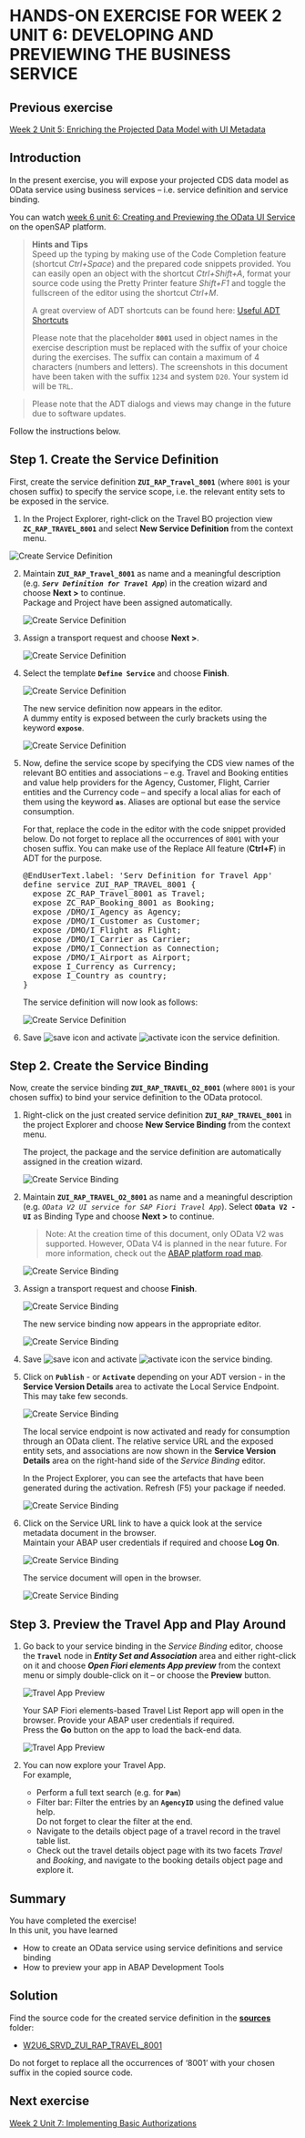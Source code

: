 # HANDS-ON EXERCISE FOR WEEK 2 UNIT 6: DEVELOPING AND PREVIEWING THE BUSINESS SERVICE

## Previous exercise
[Week 2 Unit 5: Enriching the Projected Data Model with UI Metadata](unit5.md)

## Introduction
In the present  exercise, you will expose your projected CDS data model as OData service using business services – i.e. service definition and service binding.  
    
You can watch [week 6 unit 6: Creating and Previewing the OData UI Service](https://open.sap.com/courses/cp13/items/1Q2sDNNIMgTA0IEDL6RUT3) on the openSAP platform.

> **Hints and Tips**    
> Speed up the typing by making use of the Code Completion feature (shortcut *Ctrl+Space*) and the prepared code snippets provided. 
> You can easily open an object with the shortcut *Ctrl+Shift+A*, format your source code using the Pretty Printer feature *Shift+F1* and toggle the fullscreen of the editor using the shortcut *Ctrl+M*.   
>
> A great overview of ADT shortcuts can be found here: [Useful ADT Shortcuts](https://blogs.sap.com/2013/11/21/useful-keyboard-shortcuts-for-abap-in-eclipse/)
>
> Please note that the placeholder **`8001`** used in object names in the exercise description must be replaced with the suffix of your choice during the exercises. The suffix can contain a maximum of 4 characters (numbers and letters).
> The screenshots in this document have been taken with the suffix `1234` and system `D20`. Your system id will be `TRL`.

> Please note that the ADT dialogs and views may change in the future due to software updates.

Follow the instructions below.


## Step 1. Create the Service Definition
First, create the service definition **`ZUI_RAP_Travel_8001`** (where `8001` is your chosen suffix) to specify the service scope, i.e. the relevant entity sets to be exposed in the service.

1.	In the Project Explorer, right-click on the Travel BO projection view **`ZC_RAP_TRAVEL_8001`** and select **New Service Definition** from the context menu.

![Create Service Definition](images/w2u6_01_01.png)


2.	Maintain **`ZUI_RAP_Travel_8001`** as name and a meaningful description (e.g. _**`Serv Definition for Travel App`**_) in the creation wizard and choose **Next >** to continue.     
    Package and Project have been assigned automatically.  

 
    ![Create Service Definition](images/w2u6_01_02.png)


3.	Assign a transport request and choose **Next >**. 
 
    ![Create Service Definition](images/w2u6_01_03.png)

4.	Select the template **`Define Service`**  and choose **Finish**. 

    ![Create Service Definition](images/w2u6_01_04.png)

    The new service definition now appears in the editor.   
    A dummy entity is exposed between the curly brackets using the keyword **`expose`**.
 
    ![Create Service Definition](images/w2u6_01_05.png)

5.	Now, define the service scope by specifying the CDS view names of the relevant BO entities and associations – e.g. Travel and Booking entities and value help providers for the Agency, Customer, Flight, Carrier entities and the Currency code – and specify a local alias for each of them using the keyword **`as`**. Aliases are optional but ease the service consumption.   
  
    For that, replace the code in the editor with the code snippet provided below. 
    Do not forget to replace all the occurrences of `8001` with your chosen suffix. You can make use of the Replace All feature (**Ctrl+F**) in ADT for the purpose.

    <pre>
    @EndUserText.label: 'Serv Definition for Travel App'
    define service ZUI_RAP_TRAVEL_8001 {
      expose ZC_RAP_Travel_8001 as Travel;
      expose ZC_RAP_Booking_8001 as Booking;
      expose /DMO/I_Agency as Agency;
      expose /DMO/I_Customer as Customer;
      expose /DMO/I_Flight as Flight;
      expose /DMO/I_Carrier as Carrier;
      expose /DMO/I_Connection as Connection;
      expose /DMO/I_Airport as Airport;
      expose I_Currency as Currency;
      expose I_Country as country;
    }
    </pre>
    
    The service definition will now look as follows:  

    ![Create Service Definition](images/w2u6_01_06.png)

6.	Save ![save icon](images/adt_save.png) and activate ![activate icon](images/adt_activate.png) the service definition.

    
## Step 2. Create the Service Binding
Now, create the service binding **`ZUI_RAP_TRAVEL_O2_8001`** (where `8001` is your chosen suffix)  to bind your service definition to the OData protocol.  

1.	Right-click on the just created service definition **`ZUI_RAP_TRAVEL_8001`** in the project Explorer and choose **New Service Binding** from the context menu.   
        
    The project, the package and the service definition are automatically assigned in the creation wizard.

    ![Create Service Binding](images/w2u6_02_01.png)

2.	Maintain **`ZUI_RAP_TRAVEL_O2_8001`**  as name and a meaningful description (e.g. _`OData V2 UI service for SAP Fiori Travel App`_).     Select **`OData V2 - UI`** as Binding Type and choose **Next >** to continue.  
     
    >Note: At the creation time of this document, only OData V2 was supported. However, OData V4 is planned in the near future.
    >For more information, check out the [ABAP platform road map](https://roadmaps.sap.com/board?range=CURRENT-LAST&PRODUCT=6EAE8B28C5D91EDA9FF40F3CC2DBE0E6&PRODUCT=73555000100800001164).  
    
    ![Create Service Binding](images/w2u6_02_02.png)
    
3.	Assign a transport request and choose **Finish**.  
     
    ![Create Service Binding](images/w2u6_02_03.png)

    The new service binding now appears in the appropriate editor.  
     
    ![Create Service Binding](images/w2u6_02_04.png)

4. Save ![save icon](images/adt_save.png) and activate ![activate icon](images/adt_activate.png) the service binding.	

5. Click on **`Publish`** - or **`Activate`** depending on your ADT version - in the **Service Version Details** area to activate the Local Service Endpoint. This may take few seconds.
 
    ![Create Service Binding](images/w2u6_02_05.png)

    
    The local service endpoint is now activated and ready for consumption through an OData client. The relative service URL and the exposed entity sets, and associations are now shown in the **Service Version Details** area on the right-hand side of the _Service Binding_ editor.   
        
    In the Project Explorer, you can see the artefacts that have been generated during the activation. Refresh (F5) your package if needed.  
    
    ![Create Service Binding](images/w2u6_02_06.png)
    
6.	Click on the Service URL link to have a quick look at the service metadata document in the browser.  
    Maintain your ABAP user credentials if required and choose **Log On**.  
    
    ![Create Service Binding](images/w2u6_02_07.png)


    The service document will open in the browser.  
         
    ![Create Service Binding](images/w2u6_02_08.png)
    
## Step 3. Preview the Travel App and Play Around

1. Go back to your service binding in the _Service Binding_ editor, choose the **`Travel`** node in _**Entity Set and Association**_ area and either right-click on it and choose _**Open Fiori elements App preview**_ from the context menu or simply double-click on it – or choose the **Preview** button.  
     
    ![Travel App Preview](images/w2u6_03_01.png)

    Your SAP Fiori elements-based Travel List Report app will open in the browser. Provide your ABAP user credentials if required.  
    Press the **Go** button on the app to load the back-end data.   
       
     ![Travel App Preview](images/w2u6_03_02.png)

2. You can now explore your Travel App.  
    For example,  
    - Perform a full text search (e.g. for **`Pan`**)
    - Filter bar: Filter the entries by an **`AgencyID`** using the defined value help.  
      Do not forget to clear the filter at the end. 
    - Navigate to the details object page of a travel record in the travel table list.
    - Check out the travel details object page with its two facets _Travel_ and _Booking_, and navigate to the booking details object page and explore it.

## Summary
You have completed the exercise!  
In this unit, you have learned 
-	How to create an OData service using service definitions and service binding 
-	How to preview your app in ABAP Development Tools

## Solution
Find the source code for the created service definition in the **[sources](/week2/sources)** folder:
-	[W2U6_SRVD_ZUI_RAP_TRAVEL_8001](/week2/sources/W2U6_SRVD_ZUI_RAP_TRAVEL.txt)
    
Do not forget to replace all the occurrences of ‘8001’ with your chosen suffix in the copied source code.
  
## Next exercise
[Week 2 Unit 7: Implementing Basic Authorizations](unit7.md)


